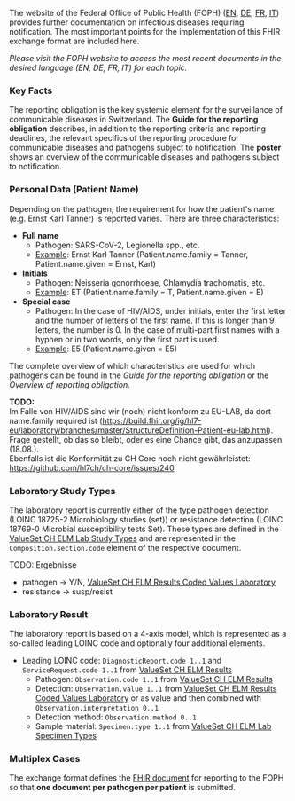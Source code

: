 The website of the Federal Office of Public Health (FOPH) ([EN](https://www.bag.admin.ch/bag/en/home/krankheiten/infektionskrankheiten-bekaempfen/meldesysteme-infektionskrankheiten/meldepflichtige-ik.html), [DE](https://www.bag.admin.ch/bag/de/home/krankheiten/infektionskrankheiten-bekaempfen/meldesysteme-infektionskrankheiten/meldepflichtige-ik.html), [FR](https://www.bag.admin.ch/bag/fr/home/krankheiten/infektionskrankheiten-bekaempfen/meldesysteme-infektionskrankheiten/meldepflichtige-ik.html), [IT](https://www.bag.admin.ch/bag/it/home/krankheiten/infektionskrankheiten-bekaempfen/meldesysteme-infektionskrankheiten/meldepflichtige-ik.html)) provides further documentation on infectious diseases requiring notification. The most important points for the implementation of this FHIR exchange format are included here.

*Please visit the FOPH website to access the most recent documents in the desired language (EN, DE, FR, IT) for each topic.*

### Key Facts
The reporting obligation is the key systemic element for the surveillance of communicable diseases in Switzerland. The **Guide for the reporting obligation** describes, in addition to the reporting criteria and reporting deadlines, the relevant specifics of the reporting procedure for communicable diseases and pathogens subject to notification. The **poster** shows an overview of the communicable diseases and pathogens subject to notification.

### Personal Data (Patient Name)
Depending on the pathogen, the requirement for how the patient's name (e.g. Ernst Karl Tanner) is reported varies. There are three characteristics:
* **Full name**
   * Pathogen: SARS-CoV-2, Legionella spp., etc.
   * [Example](Patient-Pat-ErnstKarlTanner.json.html): Ernst Karl Tanner (Patient.name.family = Tanner, Patient.name.given = Ernst, Karl)
* **Initials**
   * Pathogen: Neisseria gonorrhoeae, Chlamydia trachomatis, etc.
   * [Example](Patient-Pat-ET.json.html): ET (Patient.name.family = T, Patient.name.given = E)
* **Special case**
   * Pathogen: In the case of HIV/AIDS, under initials, enter the first letter and the number of letters of the first name. If this is longer than 9 letters, the number is 0. In the case of multi-part first names with a
hyphen or in two words, only the first part is used.
   * [Example](Patient-Pat-E5.json.html): E5 (Patient.name.given = E5)

The complete overview of which characteristics are used for which pathogens can be found in the *Guide for the reporting obligation* or the *Overview of reporting obligation*.

**TODO:**    
Im Falle von HIV/AIDS sind wir (noch) nicht konform zu EU-LAB, da dort name.family required ist (https://build.fhir.org/ig/hl7-eu/laboratory/branches/master/StructureDefinition-Patient-eu-lab.html). Frage gestellt, ob das so bleibt, oder es eine Chance gibt, das anzupassen (18.08.).   
Ebenfalls ist die Konformität zu CH Core noch nicht gewährleistet: https://github.com/hl7ch/ch-core/issues/240

### Laboratory Study Types
The laboratory report is currently either of the type pathogen detection (LOINC 18725-2 Microbiology studies (set)) or resistance detection (LOINC 18769-0 Microbial susceptibility tests Set). These types are defined in the [ValueSet CH ELM Lab Study Types](ValueSet-ch-elm-lab-study-types.html) and are represented in the `Composition.section.code` element of the respective document. 

TODO: Ergebnisse 
- pathogen -> Y/N, [ValueSet CH ELM Results Coded Values Laboratory](ValueSet-ch-elm-results-coded-values-laboratory.html)
- resistance -> susp/resist

### Laboratory Result
The laboratory report is based on a 4-axis model, which is represented as a so-called leading LOINC code and optionally four additional elements.
* Leading LOINC code: `DiagnosticReport.code 1..1` and `ServiceRequest.code 1..1` from [ValueSet CH ELM Results](ValueSet-ch-elm-results.html)
   * Pathogen: `Observation.code 1..1` from [ValueSet CH ELM Results](ValueSet-ch-elm-results.html)
   * Detection: `Observation.value 1..1` from [ValueSet CH ELM Results Coded Values Laboratory](ValueSet-ch-elm-results-coded-values-laboratory.html) or as value and then combined with `Observation.interpretation 0..1`
   * Detection method: `Observation.method 0..1`
   * Sample material: `Specimen.type 1..1` from [ValueSet CH ELM Lab Specimen Types](ValueSet-ch-elm-lab-specimen-types.html)

### Multiplex Cases
The exchange format defines the [FHIR document](document.html) for reporting to the FOPH so that **one document per pathogen per patient** is submitted. 


